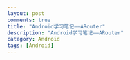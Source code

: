 ```yaml
---
layout: post
comments: true
title: "Android学习笔记——ARouter"
description: "Android学习笔记——ARouter"
category: Android
tags: [Android]
---
```



